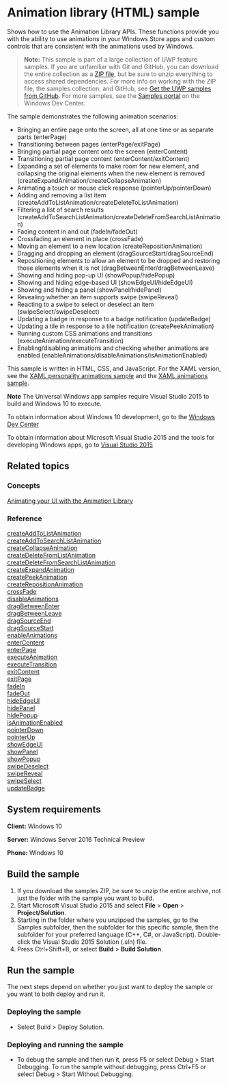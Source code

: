 ﻿<!---
  category: GraphicsAndAnimation
  samplefwlink: http://go.microsoft.com/fwlink/p/?LinkId=620483
--->

# Animation library (HTML) sample

Shows how to use the Animation Library APIs. These functions provide you with the ability to use animations 
in your Windows Store apps and custom controls that are consistent with the animations used by Windows.

> **Note:** This sample is part of a large collection of UWP feature samples. 
> If you are unfamiliar with Git and GitHub, you can download the entire collection as a 
> [ZIP file](https://github.com/Microsoft/Windows-universal-samples/archive/master.zip), but be 
> sure to unzip everything to access shared dependencies. For more info on working with the ZIP file, 
> the samples collection, and GitHub, see [Get the UWP samples from GitHub](https://aka.ms/ovu2uq). 
> For more samples, see the [Samples portal](https://aka.ms/winsamples) on the Windows Dev Center. 

The sample demonstrates the following animation scenarios:

-   Bringing an entire page onto the screen, all at one time or as separate parts (enterPage)
-   Transitioning between pages (enterPage/exitPage)
-   Bringing partial page content onto the screen (enterContent)
-   Transitioning partial page content (enterContent/exitContent)
-   Expanding a set of elements to make room for new element, and collapsing the original elements when the new element is removed (createExpandAnimation/createCollapseAnimation)
-   Animating a touch or mouse click response (pointerUp/pointerDown)
-   Adding and removing a list item (createAddToListAnimation/createDeleteToListAnimation)
-   Filtering a list of search results (createAddToSearchListAnimation/createDeleteFromSearchListAnimation)
-   Fading content in and out (fadeIn/fadeOut)
-   Crossfading an element in place (crossFade)
-   Moving an element to a new location (createRepositionAnimation)
-   Dragging and dropping an element (dragSourceStart/dragSourceEnd)
-   Repositioning elements to allow an element to be dropped and restoring those elements when it is not (dragBetweenEnter/dragBetweenLeave)
-   Showing and hiding pop-up UI (showPopup/hidePopup)
-   Showing and hiding edge-based UI (showEdgeUI/hideEdgeUI)
-   Showing and hiding a panel (showPanel/hidePanel)
-   Revealing whether an item supports swipe (swipeReveal)
-   Reacting to a swipe to select or deselect an item (swipeSelect/swipeDeselect)
-   Updating a badge in response to a badge notification (updateBadge)
-   Updating a tile in response to a tile notification (createPeekAnimation)
-   Running custom CSS animations and transitions (executeAnimation/executeTransition)
-   Enabling/disabling animations and checking whether animations are enabled (enableAnimations/disableAnimations/isAnimationEnabled)

This sample is written in HTML, CSS, and JavaScript. For the XAML version, see the [XAML personality animations sample](http://go.microsoft.com/fwlink/p/?linkid=242401) and the [XAML animations sample](http://go.microsoft.com/fwlink/p/?linkid=242404).

**Note** The Universal Windows app samples require Visual Studio 2015 to build and Windows 10 to execute.
 
To obtain information about Windows 10 development, go to the [Windows Dev Center](http://go.microsoft.com/fwlink/?LinkID=532421)

To obtain information about Microsoft Visual Studio 2015 and the tools for developing Windows apps, go to [Visual Studio 2015](http://go.microsoft.com/fwlink/?LinkID=532422)

## Related topics

### Concepts

[Animating your UI with the Animation Library](http://msdn.microsoft.com/library/windows/apps/hh465165)

### Reference

[createAddToListAnimation](http://msdn.microsoft.com/library/windows/apps/br212653)  
[createAddToSearchListAnimation](http://msdn.microsoft.com/library/windows/apps/br212654)  
[createCollapseAnimation](http://msdn.microsoft.com/library/windows/apps/br212655)  
[createDeleteFromListAnimation](http://msdn.microsoft.com/library/windows/apps/br212656)  
[createDeleteFromSearchListAnimation](http://msdn.microsoft.com/library/windows/apps/br212657)  
[createExpandAnimation](http://msdn.microsoft.com/library/windows/apps/br212658)  
[createPeekAnimation](http://msdn.microsoft.com/library/windows/apps/br212659)  
[createRepositionAnimation](http://msdn.microsoft.com/library/windows/apps/br212660)  
[crossFade](http://msdn.microsoft.com/library/windows/apps/br212661)  
[disableAnimations](http://msdn.microsoft.com/library/windows/apps/hh779759)  
[dragBetweenEnter](http://msdn.microsoft.com/library/windows/apps/br212668)  
[dragBetweenLeave](http://msdn.microsoft.com/library/windows/apps/br212669)  
[dragSourceEnd](http://msdn.microsoft.com/library/windows/apps/br212670)  
[dragSourceStart](http://msdn.microsoft.com/library/windows/apps/br212671)  
[enableAnimations](http://msdn.microsoft.com/library/windows/apps/hh779760)  
[enterContent](http://msdn.microsoft.com/library/windows/apps/hh701582)  
[enterPage](http://msdn.microsoft.com/library/windows/apps/br212672)  
[executeAnimation](http://msdn.microsoft.com/library/windows/apps/hh779762)  
[executeTransition](http://msdn.microsoft.com/library/windows/apps/hh779763)  
[exitContent](http://msdn.microsoft.com/library/windows/apps/hh701585)  
[exitPage](http://msdn.microsoft.com/library/windows/apps/hh701586)  
[fadeIn](http://msdn.microsoft.com/library/windows/apps/br212673)  
[fadeOut](http://msdn.microsoft.com/library/windows/apps/br212674)  
[hideEdgeUI](http://msdn.microsoft.com/library/windows/apps/br212676)  
[hidePanel](http://msdn.microsoft.com/library/windows/apps/br212677)  
[hidePopup](http://msdn.microsoft.com/library/windows/apps/br212678)  
[isAnimationEnabled](http://msdn.microsoft.com/library/windows/apps/hh779793)  
[pointerDown](http://msdn.microsoft.com/library/windows/apps/br212680)  
[pointerUp](http://msdn.microsoft.com/library/windows/apps/br212681)  
[showEdgeUI](http://msdn.microsoft.com/library/windows/apps/br230466)  
[showPanel](http://msdn.microsoft.com/library/windows/apps/br230467)  
[showPopup](http://msdn.microsoft.com/library/windows/apps/br230468)  
[swipeDeselect](http://msdn.microsoft.com/library/windows/apps/br212662)  
[swipeReveal](http://msdn.microsoft.com/library/windows/apps/br212663)  
[swipeSelect](http://msdn.microsoft.com/library/windows/apps/br212664)  
[updateBadge](http://msdn.microsoft.com/library/windows/apps/br230471)  

## System requirements

**Client:** Windows 10

**Server:** Windows Server 2016 Technical Preview

**Phone:** Windows 10

## Build the sample

1. If you download the samples ZIP, be sure to unzip the entire archive, not just the folder with the sample you want to build. 
2. Start Microsoft Visual Studio 2015 and select **File** \> **Open** \> **Project/Solution**.
3. Starting in the folder where you unzipped the samples, go to the Samples subfolder, then the subfolder for this specific sample, then the subfolder for your preferred language (C++, C#, or JavaScript). Double-click the Visual Studio 2015 Solution (.sln) file.
4. Press Ctrl+Shift+B, or select **Build** \> **Build Solution**.

## Run the sample

The next steps depend on whether you just want to deploy the sample or you want to both deploy and run it.

### Deploying the sample

- Select Build > Deploy Solution. 

### Deploying and running the sample

- To debug the sample and then run it, press F5 or select Debug >  Start Debugging. To run the sample without debugging, press Ctrl+F5 or select Debug > Start Without Debugging. 
